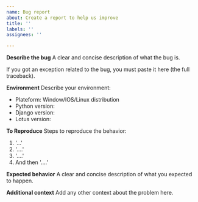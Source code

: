 ```yaml
---
name: Bug report
about: Create a report to help us improve
title: ''
labels: ''
assignees: ''

---
```


**Describe the bug**
A clear and concise description of what the bug is.

If you got an exception related to the bug, you must paste it here (the full traceback).

**Environment**
Describe your environment:

- Plateform: Window/IOS/Linux distribution
- Python version:
- Django version:
- Lotus version:

**To Reproduce**
Steps to reproduce the behavior:
1. '...'
2. '....'
3. '....'
4. And then '....'

**Expected behavior**
A clear and concise description of what you expected to happen.

**Additional context**
Add any other context about the problem here.
